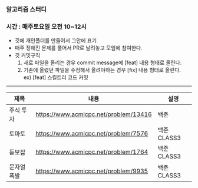 ### 알고리즘 스터디
### 시간 : 매주토요일 오전 10~12시

- 깃에 개인폴더를 만들어서 그안에 표기
- 매주 정해진 문제를 풀어서 PR로 날려놓고 모임에 참여한다.
- 깃 커밋규칙
  1. 새로 파일을 올리는 경우 commit message에 [feat] 내용 형태로 올린다.
  2. 기존에 올렸던 파일을 수정해서 올려야하는 경우 [fix] 내용 형태로 올린다.<br>
  ex) [feat] 스킬트리 코드 커밋

****

|제목|내용|설명|
|------|---|---|
|주식 투자|https://www.acmicpc.net/problem/13416|백준|
|토마토|https://www.acmicpc.net/problem/7576|백준 CLASS3|
|듣보잡|https://www.acmicpc.net/problem/1764|백준 CLASS3|
|문자열 폭발|https://www.acmicpc.net/problem/9935|백준 CLASS3|







